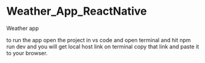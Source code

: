 # Weather_App_ReactNative
Weather app 

to run the app open the project in vs code and open terminal and hit npm run dev and you will get local host link on terminal copy that link and paste it to your browser.